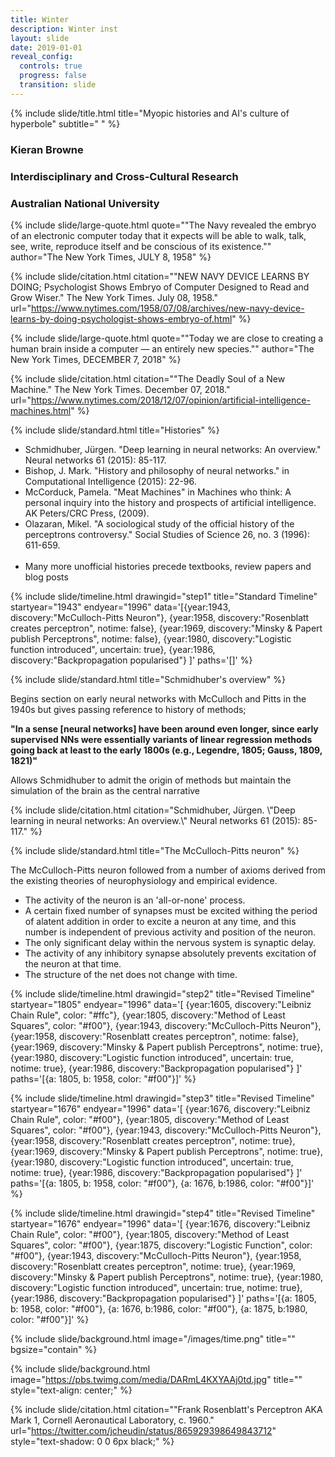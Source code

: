 ```yaml
---
title: Winter
description: Winter inst
layout: slide
date: 2019-01-01
reveal_config:
  controls: true
  progress: false
  transition: slide
---
```


<script type="text/javascript" async
  src="https://cdnjs.cloudflare.com/ajax/libs/mathjax/2.7.5/MathJax.js?config=TeX-MML-AM_CHTML">
</script>

{% include slide/title.html title="Myopic histories and AI's culture of hyperbole" subtitle="&nbsp;" %}
<h3>Kieran Browne</h3>
<h3>Interdisciplinary and Cross-Cultural Research</h3>
<h3>Australian National University</h3>

{% include slide/large-quote.html quote="\"The Navy revealed the embryo of an electronic computer today that it expects will be able to walk, talk, see, write, reproduce itself and be conscious of its existence.\"" author="The New York Times, JULY 8, 1958" %}

{% include slide/citation.html citation="\"NEW NAVY DEVICE LEARNS BY DOING; Psychologist Shows Embryo of Computer Designed to Read and Grow Wiser.\" The New York Times. July 08, 1958." url="https://www.nytimes.com/1958/07/08/archives/new-navy-device-learns-by-doing-psychologist-shows-embryo-of.html" %}


{% include slide/large-quote.html quote="\"Today we are close to creating a human brain inside a computer — an entirely new species.\"" author="The New York Times, DECEMBER 7, 2018" %}

{% include slide/citation.html citation="\"The Deadly Soul of a New Machine.\" The New York Times. December 07, 2018." url="https://www.nytimes.com/2018/12/07/opinion/artificial-intelligence-machines.html" %}

{% include slide/standard.html title="Histories" %}

<ul>
  <li>Schmidhuber, Jürgen. "Deep learning in neural networks: An overview." Neural networks 61 (2015): 85-117.</li>
  <li>Bishop, J. Mark. "History and philosophy of neural networks." in Computational Intelligence (2015): 22-96.</li>
  <li>McCorduck, Pamela. "Meat Machines" in Machines who think: A personal inquiry into the history and prospects of artificial intelligence. AK Peters/CRC Press, (2009).</li>
  <li>Olazaran, Mikel. "A sociological study of the official history of the perceptrons controversy." Social Studies of Science 26, no. 3 (1996): 611-659.</li>
  <br>

  <li>Many more unofficial histories precede textbooks, review papers and blog posts</li>
</ul>


{% include slide/timeline.html drawingid="step1" title="Standard Timeline" startyear="1943" endyear="1996" data='[{year:1943, discovery:"McCulloch-Pitts Neuron"}, {year:1958, discovery:"Rosenblatt creates perceptron", notime: false}, {year:1969, discovery:"Minsky & Papert publish Perceptrons", notime: false}, {year:1980, discovery:"Logistic function introduced", uncertain: true}, {year:1986, discovery:"Backpropagation popularised"} ]' paths='[]' %}

{% include slide/standard.html title="Schmidhuber's overview" %}
<p>Begins section on early neural networks with McCulloch and Pitts in the 1940s but gives passing reference to history of methods;</p>
<p><b>"In a sense [neural networks] have been around even longer, since early supervised NNs were essentially variants
of linear regression methods going back at least to the early 1800s (e.g., Legendre, 1805; Gauss, 1809,
1821)"</b></p>
<p>Allows Schmidhuber to admit the origin of methods but maintain the simulation of the brain as the central narrative</p>
{% include slide/citation.html citation="Schmidhuber, Jürgen. \"Deep learning in neural networks: An overview.\" Neural networks 61 (2015): 85-117." %}

{% include slide/standard.html title="The McCulloch-Pitts neuron" %}
<p>The McCulloch-Pitts neuron followed from a number of axioms derived from the existing theories of neurophysiology and empirical evidence.</p>
<ul>
  <li>The activity of the neuron is an 'all-or-none' process.</li>
  <li>A certain fixed number of synapses must be excited withing the period of alatent addition in order to excite a neuron at any time, and this number is independent of previous activity and position of the neuron.</li>
  <li>The only significant delay within the nervous system is synaptic delay.</li>
  <li>The activity of any inhibitory synapse absolutely prevents excitation of the neuron at that time.</li>
  <li>The structure of the net does not change with time.</li>
</ul>


{% include slide/timeline.html drawingid="step2" title="Revised Timeline" startyear="1805" endyear="1996" 
data='[ {year:1605, discovery:"Leibniz Chain Rule", color: "#ffc"}, {year:1805, discovery:"Method of Least Squares", color: "#f00"}, {year:1943, discovery:"McCulloch-Pitts Neuron"}, {year:1958, discovery:"Rosenblatt creates perceptron", notime: false}, {year:1969, discovery:"Minsky & Papert publish Perceptrons", notime: true}, {year:1980, discovery:"Logistic function introduced", uncertain: true, notime: true}, {year:1986, discovery:"Backpropagation popularised"} ]' 
paths='[{a: 1805, b: 1958, color: "#f00"}]' %}

{% include slide/timeline.html drawingid="step3" title="Revised Timeline" startyear="1676" endyear="1996" 
data='[ {year:1676, discovery:"Leibniz Chain Rule", color: "#f00"}, {year:1805, discovery:"Method of Least Squares", color: "#f00"}, {year:1943, discovery:"McCulloch-Pitts Neuron"}, {year:1958, discovery:"Rosenblatt creates perceptron", notime: true}, {year:1969, discovery:"Minsky & Papert publish Perceptrons", notime: true}, {year:1980, discovery:"Logistic function introduced", uncertain: true, notime: true}, {year:1986, discovery:"Backpropagation popularised"} ]' 
paths='[{a: 1805, b: 1958, color: "#f00"}, {a: 1676, b:1986, color: "#f00"}]' %}

{% include slide/timeline.html drawingid="step4" title="Revised Timeline" startyear="1676" endyear="1996" 
data='[ {year:1676, discovery:"Leibniz Chain Rule", color: "#f00"}, {year:1805, discovery:"Method of Least Squares", color: "#f00"}, {year:1875, discovery:"Logistic Function", color: "#f00"}, {year:1943, discovery:"McCulloch-Pitts Neuron"}, {year:1958, discovery:"Rosenblatt creates perceptron", notime: true}, {year:1969, discovery:"Minsky & Papert publish Perceptrons", notime: true}, {year:1980, discovery:"Logistic function introduced", uncertain: true, notime: true}, {year:1986, discovery:"Backpropagation popularised"} ]' 
paths='[{a: 1805, b: 1958, color: "#f00"}, {a: 1676, b:1986, color: "#f00"}, {a: 1875, b:1980, color: "#f00"}]' %}

{% include slide/background.html image="/images/time.png" title="" bgsize="contain" %}

{% include slide/background.html image="https://pbs.twimg.com/media/DARmL4KXYAAj0td.jpg" title="" style="text-align: center;" %}

{% include slide/citation.html citation="\"Frank Rosenblatt's Perceptron AKA Mark 1, Cornell Aeronautical Laboratory, c. 1960." url="https://twitter.com/jcheudin/status/865929398649843712" style="text-shadow: 0 0 6px black;" %}

